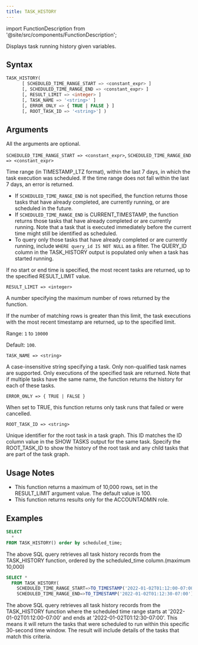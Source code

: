 ```yaml
---
title: TASK_HISTORY
---
```

import FunctionDescription from '@site/src/components/FunctionDescription';

Displays task running history given variables.

## Syntax
```sql
TASK_HISTORY(
      [ SCHEDULED_TIME_RANGE_START => <constant_expr> ]
      [, SCHEDULED_TIME_RANGE_END => <constant_expr> ]
      [, RESULT_LIMIT => <integer> ]
      [, TASK_NAME => '<string>' ]
      [, ERROR_ONLY => { TRUE | FALSE } ]
      [, ROOT_TASK_ID => '<string>'] )
```



## Arguments

All the arguments are optional.

`SCHEDULED_TIME_RANGE_START => <constant_expr>`, `SCHEDULED_TIME_RANGE_END => <constant_expr>`

Time range (in TIMESTAMP_LTZ format), within the last 7 days, in which the task execution was scheduled. If the time range does not fall within the last 7 days, an error is returned.

* If `SCHEDULED_TIME_RANGE_END` is not specified, the function returns those tasks that have already completed, are currently running, or are scheduled in the future.
* If `SCHEDULED_TIME_RANGE_END` is CURRENT_TIMESTAMP, the function returns those tasks that have already completed or are currently running. Note that a task that is executed immediately before the current time might still be identified as scheduled.
* To query only those tasks that have already completed or are currently running, include `WHERE query_id IS NOT NULL` as a filter. The QUERY_ID column in the TASK_HISTORY output is populated only when a task has started running.

If no start or end time is specified, the most recent tasks are returned, up to the specified RESULT_LIMIT value.

`RESULT_LIMIT => <integer>`

A number specifying the maximum number of rows returned by the function.

If the number of matching rows is greater than this limit, the task executions with the most recent timestamp are returned, up to the specified limit.

Range: `1` to `10000`

Default: `100`.

`TASK_NAME => <string>`

A case-insensitive string specifying a task. Only non-qualified task names are supported. Only executions of the specified task are returned. Note that if multiple tasks have the same name, the function returns the history for each of these tasks.

`ERROR_ONLY => { TRUE | FALSE }`

When set to TRUE, this function returns only task runs that failed or were cancelled.

`ROOT_TASK_ID => <string>`

Unique identifier for the root task in a task graph. This ID matches the ID column value in the SHOW TASKS output for the same task. Specify the ROOT_TASK_ID to show the history of the root task and any child tasks that are part of the task graph.

## Usage Notes
* This function returns a maximum of 10,000 rows, set in the RESULT_LIMIT argument value. The default value is 100.
* This function returns results only for the ACCOUNTADMIN role.


## Examples

```sql
SELECT
  *
FROM TASK_HISTORY() order by scheduled_time;
```
The above SQL query retrieves all task history records from the TASK_HISTORY function, ordered by the scheduled_time column.(maximum 10,000)



```sql
SELECT *
  FROM TASK_HISTORY(
    SCHEDULED_TIME_RANGE_START=>TO_TIMESTAMP('2022-01-02T01:12:00-07:00'),
    SCHEDULED_TIME_RANGE_END=>TO_TIMESTAMP('2022-01-02T01:12:30-07:00'))
```

The above SQL query retrieves all task history records from the TASK_HISTORY function where the scheduled time range starts at '2022-01-02T01:12:00-07:00' and ends at '2022-01-02T01:12:30-07:00'. This means it will return the tasks that were scheduled to run within this specific 30-second time window. The result will include details of the tasks that match this criteria.


